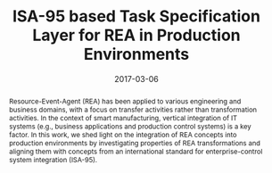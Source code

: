 ---
abstract: Resource-Event-Agent (REA) has been applied to various engineering and business
  domains, with a focus on transfer activities rather than transformation activities.
  In the context of smart manufacturing, vertical integration of IT systems (e.g.,
  business applications and production control systems) is a key factor. In this work,
  we shed light on the integration of REA concepts into production environments by
  investigating properties of REA transformations and aligning them with concepts
  from an international standard for enterprise-control system integration (ISA-95).
authors:
- Bernhard Wally
- Christian Huemer
- Alexandra Mazak
date: '2017-03-06'
featured: false
links:
- name: Publik
  url: https://publik.tuwien.ac.at/showentry.php?ID=258974&lang=2
publication: 'Vortrag: 11th International Workshop on Value Modeling and Business
  Ontologies (VMBO 2017), Belvaux, Luxemburg; 06.03.2017 - 07.03.2017; in: "Proceedings
  of the 11th International Workshop on Value Modeling and Business Ontologies", (2017),
  5 S'
publication_types:
- '1'
publishDate: '2017-03-06'
title: ISA-95 based Task Specification Layer for REA in Production Environments
url_pdf: ''
---
